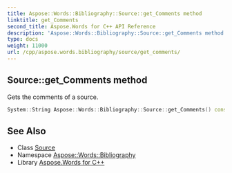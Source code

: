```yaml
---
title: Aspose::Words::Bibliography::Source::get_Comments method
linktitle: get_Comments
second_title: Aspose.Words for C++ API Reference
description: 'Aspose::Words::Bibliography::Source::get_Comments method. Gets the comments of a source in C++.'
type: docs
weight: 11000
url: /cpp/aspose.words.bibliography/source/get_comments/
---
```

## Source::get_Comments method


Gets the comments of a source.

```cpp
System::String Aspose::Words::Bibliography::Source::get_Comments() const
```

## See Also

* Class [Source](../)
* Namespace [Aspose::Words::Bibliography](../../)
* Library [Aspose.Words for C++](../../../)
